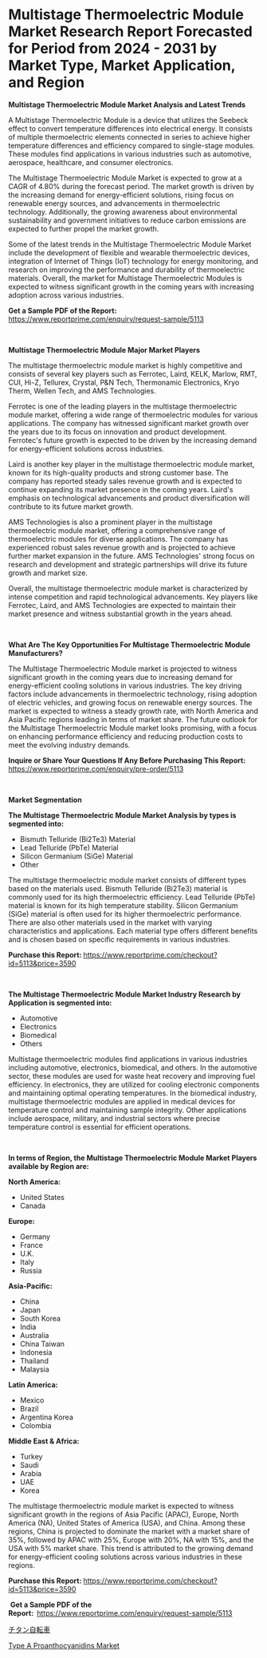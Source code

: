 <p><h1>Multistage Thermoelectric Module Market Research Report Forecasted for Period from 2024 -  2031 by Market Type, Market Application, and Region</h1></p><p><strong>Multistage Thermoelectric Module Market Analysis and Latest Trends</strong></p>
<p><p>A Multistage Thermoelectric Module is a device that utilizes the Seebeck effect to convert temperature differences into electrical energy. It consists of multiple thermoelectric elements connected in series to achieve higher temperature differences and efficiency compared to single-stage modules. These modules find applications in various industries such as automotive, aerospace, healthcare, and consumer electronics.</p><p>The Multistage Thermoelectric Module Market is expected to grow at a CAGR of 4.80% during the forecast period. The market growth is driven by the increasing demand for energy-efficient solutions, rising focus on renewable energy sources, and advancements in thermoelectric technology. Additionally, the growing awareness about environmental sustainability and government initiatives to reduce carbon emissions are expected to further propel the market growth.</p><p>Some of the latest trends in the Multistage Thermoelectric Module Market include the development of flexible and wearable thermoelectric devices, integration of Internet of Things (IoT) technology for energy monitoring, and research on improving the performance and durability of thermoelectric materials. Overall, the market for Multistage Thermoelectric Modules is expected to witness significant growth in the coming years with increasing adoption across various industries.</p></p>
<p><strong>Get a Sample PDF of the Report:&nbsp;</strong> <a href="https://www.reportprime.com/enquiry/request-sample/5113">https://www.reportprime.com/enquiry/request-sample/5113</a></p>
<p>&nbsp;</p>
<p><strong>Multistage Thermoelectric Module Major Market Players</strong></p>
<p><p>The multistage thermoelectric module market is highly competitive and consists of several key players such as Ferrotec, Laird, KELK, Marlow, RMT, CUI, Hi-Z, Tellurex, Crystal, P&N Tech, Thermonamic Electronics, Kryo Therm, Wellen Tech, and AMS Technologies. </p><p>Ferrotec is one of the leading players in the multistage thermoelectric module market, offering a wide range of thermoelectric modules for various applications. The company has witnessed significant market growth over the years due to its focus on innovation and product development. Ferrotec's future growth is expected to be driven by the increasing demand for energy-efficient solutions across industries. </p><p>Laird is another key player in the multistage thermoelectric module market, known for its high-quality products and strong customer base. The company has reported steady sales revenue growth and is expected to continue expanding its market presence in the coming years. Laird's emphasis on technological advancements and product diversification will contribute to its future market growth. </p><p>AMS Technologies is also a prominent player in the multistage thermoelectric module market, offering a comprehensive range of thermoelectric modules for diverse applications. The company has experienced robust sales revenue growth and is projected to achieve further market expansion in the future. AMS Technologies' strong focus on research and development and strategic partnerships will drive its future growth and market size. </p><p>Overall, the multistage thermoelectric module market is characterized by intense competition and rapid technological advancements. Key players like Ferrotec, Laird, and AMS Technologies are expected to maintain their market presence and witness substantial growth in the years ahead.</p></p>
<p>&nbsp;</p>
<p><strong>What Are The Key Opportunities For Multistage Thermoelectric Module Manufacturers?</strong></p>
<p><p>The Multistage Thermoelectric Module market is projected to witness significant growth in the coming years due to increasing demand for energy-efficient cooling solutions in various industries. The key driving factors include advancements in thermoelectric technology, rising adoption of electric vehicles, and growing focus on renewable energy sources. The market is expected to witness a steady growth rate, with North America and Asia Pacific regions leading in terms of market share. The future outlook for the Multistage Thermoelectric Module market looks promising, with a focus on enhancing performance efficiency and reducing production costs to meet the evolving industry demands.</p></p>
<p><strong>Inquire or Share Your Questions If Any Before Purchasing This Report:</strong> <a href="https://www.reportprime.com/enquiry/pre-order/5113">https://www.reportprime.com/enquiry/pre-order/5113</a></p>
<p>&nbsp;</p>
<p><strong>Market Segmentation</strong></p>
<p><strong>The Multistage Thermoelectric Module Market Analysis by types is segmented into:</strong></p>
<p><ul><li>Bismuth Telluride (Bi2Te3) Material</li><li>Lead Telluride (PbTe) Material</li><li>Silicon Germanium (SiGe) Material</li><li>Other</li></ul></p>
<p><p>The multistage thermoelectric module market consists of different types based on the materials used. Bismuth Telluride (Bi2Te3) material is commonly used for its high thermoelectric efficiency. Lead Telluride (PbTe) material is known for its high temperature stability. Silicon Germanium (SiGe) material is often used for its higher thermoelectric performance. There are also other materials used in the market with varying characteristics and applications. Each material type offers different benefits and is chosen based on specific requirements in various industries.</p></p>
<p><strong>Purchase this Report:&nbsp;</strong><a href="https://www.reportprime.com/checkout?id=5113&price=3590">https://www.reportprime.com/checkout?id=5113&price=3590</a></p>
<p>&nbsp;</p>
<p><strong>The Multistage Thermoelectric Module Market Industry Research by Application is segmented into:</strong></p>
<p><ul><li>Automotive</li><li>Electronics</li><li>Biomedical</li><li>Others</li></ul></p>
<p><p>Multistage thermoelectric modules find applications in various industries including automotive, electronics, biomedical, and others. In the automotive sector, these modules are used for waste heat recovery and improving fuel efficiency. In electronics, they are utilized for cooling electronic components and maintaining optimal operating temperatures. In the biomedical industry, multistage thermoelectric modules are applied in medical devices for temperature control and maintaining sample integrity. Other applications include aerospace, military, and industrial sectors where precise temperature control is essential for efficient operations.</p></p>
<p>&nbsp;</p>
<p><strong>In terms of Region, the Multistage Thermoelectric Module Market Players available by Region are:</strong></p>
<p>
    <p> <strong> North America: </strong>
        <ul>
            <li>United States</li>
            <li>Canada</li>
        </ul>
        </p> 
    <p> <strong> Europe: </strong>
        <ul>
            <li>Germany</li>
            <li>France</li>
            <li>U.K.</li>
            <li>Italy</li>
            <li>Russia</li>
        </ul>
        </p> 
    <p> <strong> Asia-Pacific: </strong>
        <ul>
            <li>China</li>
            <li>Japan</li>
            <li>South Korea</li>
            <li>India</li>
            <li>Australia</li>
            <li>China Taiwan</li>
            <li>Indonesia</li>
            <li>Thailand</li>
            <li>Malaysia</li>
        </ul>
        </p> 
    <p> <strong> Latin America: </strong>
        <ul>
            <li>Mexico</li>
            <li>Brazil</li>
            <li>Argentina Korea</li>
            <li>Colombia</li>
        </ul>
        </p> 
    <p> <strong> Middle East & Africa: </strong>
        <ul>
            <li>Turkey</li>
            <li>Saudi</li>
            <li>Arabia</li>
            <li>UAE</li>
            <li>Korea</li>
        </ul>
    </p>
    </p>
<p><p>The multistage thermoelectric module market is expected to witness significant growth in the regions of Asia Pacific (APAC), Europe, North America (NA), United States of America (USA), and China. Among these regions, China is projected to dominate the market with a market share of 35%, followed by APAC with 25%, Europe with 20%, NA with 15%, and the USA with 5% market share. This trend is attributed to the growing demand for energy-efficient cooling solutions across various industries in these regions.</p></p>
<p><strong>Purchase this Report: </strong><a href="https://www.reportprime.com/checkout?id=5113&price=3590">https://www.reportprime.com/checkout?id=5113&price=3590</a></p>
<p>&nbsp;<strong>Get a Sample PDF of the Report:&nbsp;&nbsp;</strong><a href="https://www.reportprime.com/enquiry/request-sample/5113">https://www.reportprime.com/enquiry/request-sample/5113</a></p>
<p><strong></strong></p>
<p><p><a href="https://medium.com/@jodyomenick9056/%E3%83%81%E3%82%BF%E3%83%B3%E8%87%AA%E8%BB%A2%E8%BB%8A%E5%B8%82%E5%A0%B4%E3%83%AC%E3%83%9D%E3%83%BC%E3%83%88%E3%81%AF-%E3%81%93%E3%81%AE%E5%B8%82%E5%A0%B4%E3%81%AE%E6%9C%80%E6%96%B0%E3%81%AE%E3%83%88%E3%83%AC%E3%83%B3%E3%83%89%E3%81%A8%E6%88%90%E9%95%B7%E3%81%AE%E6%A9%9F%E4%BC%9A%E3%82%92%E6%98%8E%E3%82%89%E3%81%8B%E3%81%AB%E3%81%97%E3%81%A6%E3%81%84%E3%81%BE%E3%81%99-5d4fb779e4d7">チタン自転車</a></p><p><a href="https://cute-banjo-8ca.notion.site/Global-Type-A-Proanthocyanidins-Market-by-Types-Applications-and-Major-Players-with-Regional-Grow-ca1d964bbdab4cfc846a86f14386a87c">Type A Proanthocyanidins Market</a></p></p>